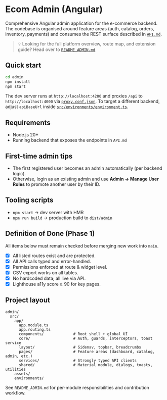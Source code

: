 # Ecom Admin (Angular)

Comprehensive Angular admin application for the e-commerce backend. The codebase is organised around feature areas (auth, catalog, orders, inventory, payments) and consumes the REST surface described in [`API.md`](./API.md).

> 💡 Looking for the full platform overview, route map, and extension guide? Head over to [`README_ADMIN.md`](./README_ADMIN.md).

## Quick start

```bash
cd admin
npm install
npm start
```

The dev server runs at `http://localhost:4200` and proxies `/api` to `http://localhost:4000` via [`proxy.conf.json`](./proxy.conf.json). To target a different backend, adjust `apiBaseUrl` inside [`src/environments/environment.ts`](./src/environments/environment.ts).

## Requirements

- Node.js 20+
- Running backend that exposes the endpoints in `API.md`

## First-time admin tips

- The first registered user becomes an admin automatically (per backend logic).
- Otherwise, login as an existing admin and use **Admin → Manage User Roles** to promote another user by their ID.

## Tooling scripts

- `npm start` → dev server with HMR
- `npm run build` → production build to `dist/admin`

## Definition of Done (Phase 1)

All items below must remain checked before merging new work into `main`.

- [x] All listed routes exist and are protected.
- [x] All API calls typed and error-handled.
- [x] Permissions enforced at route & widget level.
- [x] CSV export works on all tables.
- [x] No hardcoded data; all live via API.
- [x] Lighthouse a11y score ≥ 90 for key pages.

## Project layout

```text
admin/
  src/
    app/
      app.module.ts
      app.routing.ts
      components/             # Root shell + global UI
      core/                   # Auth, guards, interceptors, toast service
      layout/                 # Sidenav, topbar, breadcrumbs
      pages/                  # Feature areas (dashboard, catalog, admin, etc.)
      services/               # Strongly typed API clients
      shared/                 # Material module, dialogs, toasts, utilities
    assets/
    environments/
```

See `README_ADMIN.md` for per-module responsibilities and contribution workflow.

